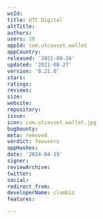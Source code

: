 ```yaml
---
wsId: 
title: UTC Digital
altTitle: 
authors: 
users: 10
appId: com.utcasset.wallet
appCountry: 
released: '2021-08-26'
updated: '2021-08-27'
version: '0.21.0'
stars: 
ratings: 
reviews: 
size: 
website: 
repository: 
issue: 
icon: com.utcasset.wallet.jpg
bugbounty: 
meta: removed
verdict: fewusers
appHashes: 
date: '2024-04-19'
signer: 
reviewArchive: 
twitter: 
social: 
redirect_from: 
developerName: clambiz
features: 

---
```



